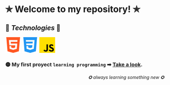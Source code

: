 # ✯ Welcome to my repository! ✯
##   🔻  *Technologies*  🔻
<img src="./html-5.png" alt="html-logo" width="50"/> <img src="./css-3.png" alt="css-logo" width="50"/> <img src="./js.png" alt="js-logo" width="50"/>

### 🟡 My first proyect `learning programming` ➡ [Take a look](https://github.com/Tiguer04/p-grafico-de-lineas).
<p align="right"><em> ✪ always learning something new ✪ </em></p>
<!--
**Tiguer04/Tiguer04** is a ✨ _special_ ✨ repository because its `README.md` (this file) appears on your GitHub profile.

Here are some ideas to get you started:

- 🔭 I’m currently working on ...
- 🌱 I’m currently learning ...
- 👯 I’m looking to collaborate on ...
- 🤔 I’m looking for help with ...
- 💬 Ask me about ...
- 📫 How to reach me: ...
- 😄 Pronouns: ...
- ⚡ Fun fact: ...
-->
